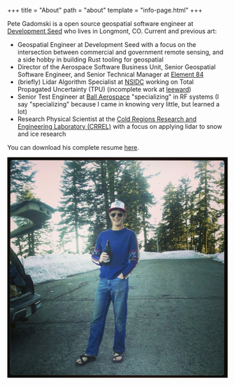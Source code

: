 +++
title = "About"
path = "about"
template = "info-page.html"
+++

Pete Gadomski is a open source geospatial software engineer at [Development Seed](https://developmentseed.org/) who lives in Longmont, CO.
Current and previous art:

- Geospatial Engineer at Development Seed with a focus on the intersection between commercial and government remote sensing, and a side hobby in building Rust tooling for geospatial
- Director of the Aerospace Software Business Unit, Senior Geospatial Software Engineer, and Senior Technical Manager at [Element 84](https://www.element84.com/)
- (briefly) Lidar Algorithm Specialist at [NSIDC](https://nsidc.org) working on Total Propagated Uncertainty (TPU) (incomplete work at [leeward](https://github.com/gadomski/leeward))
- Senior Test Engineer at [Ball Aerospace](https://www.baesystems.com/en-us/our-company/inc-businesses/space-and-mission-systems) "specializing" in RF systems (I say "specializing" because I came in knowing very little, but learned a lot)
- Research Physical Scientist at the [Cold Regions Research and Engineering Laboratory (CRREL)](https://www.erdc.usace.army.mil/Locations/CRREL/) with a focus on applying lidar to snow and ice research

You can download his complete resume [here](/pdf/2024-06-GadomskiResume.pdf).

![Pete Gadomski](/img/ashland.jpg)
